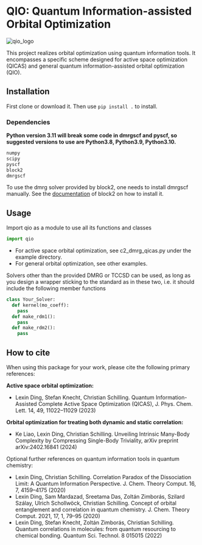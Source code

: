 # QIO: Quantum Information-assisted Orbital Optimization

![qio_logo](https://github.com/schilling-group/QIO/assets/79213502/6cca564e-4cd3-47f3-9582-330333fe2b92)

This project realizes orbital optimization using quantum information tools. It encompasses a specific scheme designed for active space optimization (QICAS) and general quantum information-assisted orbital optimization (QIO).

## Installation
First clone or download it. Then use 
```pip install .```
to install. 

### Dependencies
**Python version 3.11 will break some code in dmrgscf and pyscf, so suggested versions to use are Python3.8, Python3.9, Python3.10.**
```Python
numpy
scipy
pyscf
block2
dmrgscf
```

To use the dmrg solver provided by block2, one needs to install dmrgscf manually. See the [documentation](https://block2.readthedocs.io/en/latest/user/dmrg-scf.html) of block2 on how to install it.

## Usage
Import qio as a module to use all its functions and classes
```Python
import qio
```
- For active space orbital optimization, see c2_dmrg_qicas.py under the example directory.
- For general orbital optimization, see other examples.

Solvers other than the provided DMRG or TCCSD can be used, as long as you design a wrapper sticking to the standard as in these two, i.e. it should include the following member functions

```Python
class Your_Solver:
  def kernel(mo_coeff):
    pass
  def make_rdm1():
    pass
  def make_rdm2():
    pass
```


## How to cite

When using this package for your work, please cite the following primary references:

**Active space orbital optimization:** 
* Lexin Ding, Stefan Knecht, Christian Schilling. Quantum Information-Assisted Complete Active Space Optimization (QICAS), J. Phys. Chem. Lett. 14, 49, 11022–11029 (2023)

**Orbital optimization for treating both dynamic and static correlation:** 
* Ke Liao, Lexin Ding, Christian Schilling. Unveiling Intrinsic Many-Body Complexity by Compressing Single-Body Triviality, arXiv preprint arXiv:2402.16841 (2024)

Optional further references on quantum information tools in quantum chemistry:

* Lexin Ding, Christian Schilling. Correlation Paradox of the Dissociation Limit: A Quantum Information Perspective. J. Chem. Theory Comput. 16, 7, 4159–4175 (2020)
* Lexin Ding, Sam Mardazad, Sreetama Das, Zoltán Zimborás, Szilard Szálay, Ulrich Schollwöck, Christian Schilling. Concept of orbital entanglement and correlation in quantum chemistry. J. Chem. Theory Comput. 2021, 17, 1, 79–95 (2020)
* Lexin Ding, Stefan Knecht, Zoltán Zimborás, Christian Schilling. Quantum correlations in molecules: from quantum resourcing to chemical bonding. Quantum Sci. Technol. 8 015015 (2022)

